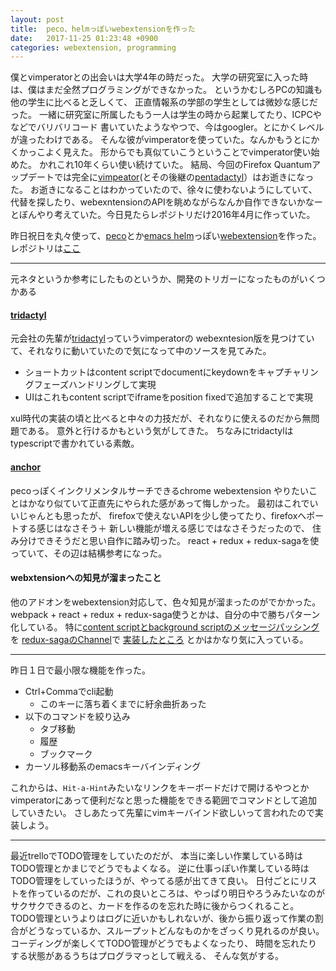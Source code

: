 ```yaml
---
layout: post
title:  peco、helmっぽいwebextensionを作った
date:   2017-11-25 01:23:48 +0900
categories: webextension, programming
---
```


 僕とvimperatorとの出会いは大学4年の時だった。
 大学の研究室に入った時は、僕はまだ全然プログラミングができなかった。
 というかむしろPCの知識も他の学生に比べると乏しくて、
 正直情報系の学部の学生としては微妙な感じだった。
 一緒に研究室に所属したもう一人は学生の時から起業してたり、ICPCやなどでバリバリコード
 書いていたようなやつで、今はgoogler。とにかくレベルが違ったわけである。
 そんな彼がvimperatorを使っていた。なんかもうとにかくかっこよく見えた。
 形からでも真似ていこうということでvimperator使い始めた。
 かれこれ10年くらい使い続けていた。
   結局、今回のFirefox Quantumアップデートでは完全に[vimpeator](とその後継の[pentadactyl]）はお逝きになった。
   お逝きになることはわかっていたので、徐々に使わないようにしていて、
   代替を探したり、webexntensionのAPIを眺めながらなんか自作できないかなーとぼんやり考えていた。今日見たらレポジトリだけ2016年4月に作っていた。

  昨日祝日を丸々使って、[peco]とか[emacs helm]っぽい[webextension][bebop]を作った。
  レポジトリは[ここ](https://github.com/kumabook/bebop)

---------------------

 元ネタというか参考にしたものというか、開発のトリガーになったものがいくつかある


#### [tridactyl]

元会社の先輩が[tridactyl]っていうvimperatorの
webexntesion版を見つけていて、それなりに動いていたので気になって中のソースを見てみた。

- ショートカットはcontent scriptでdocumentにkeydownをキャプチャリングフェーズハンドリングして実現
- UIはこれもcontent scriptでiframeをposition fixedで追加することで実現

xul時代の実装の頃と比べると中々の力技だが、それなりに使えるのだから無問題である。
意外と行けるかもという気がしてきた。
ちなみにtridactylはtypescriptで書かれている素敵。


#### [anchor]

 pecoっぽくインクリメンタルサーチできるchrome webextension
 やりたいことはかなり似ていて正直先にやられた感があって悔しかった。
 最初はこれでいいじゃんとも思ったが、
 firefoxで使えないAPIを少し使ってたり、firefoxへポートする感じはなさそう＋
 新しい機能が増える感じではなさそうだったので、
 住み分けできそうだと思い自作に踏み切った。
 react + redux + redux-sagaを使っていて、その辺は結構参考になった。


#### webxtensionへの知見が溜まったこと

 他のアドオンをwebextension対応して、色々知見が溜まったのがでかかった。
 webpack + react + redux + redux-saga使うとかは、自分の中で勝ちパターン化している。
 特に[content scriptとbackground scriptのメッセージパッシング]を
 [redux-sagaのChannel]で
 [実装したところ](https://github.com/kumabook/bebop/blob/master/src/utils/port.js#L18)
 とかはかなり気に入っている。


---------------------

 昨日１日で最小限な機能を作った。

 - Ctrl+Commaでcli起動
   - このキーに落ち着くまでに紆余曲折あった
 - 以下のコマンドを絞り込み
   - タブ移動
   - 履歴
   - ブックマーク
 - カーソル移動系のemacsキーバインディング

これからは、`Hit-a-Hint`みたいなリンクをキーボードだけで開けるやつとか
vimperatorにあって便利だなと思った機能をできる範囲でコマンドとして追加していきたい。
さしあたって先輩にvimキーバインド欲しいって言われたので実装しよう。


----------------------

 最近trelloでTODO管理をしていたのだが、
 本当に楽しい作業している時はTODO管理とかまじでどうでもよくなる。
 逆に仕事っぽい作業している時はTODO管理をしていったほうが、やってる感が出てきて良い。
 日付ごとにリストを作っているのだが、これの良いところは、やっぱり明日やろうみたいなのがサクサクできるのと、カードを作るのを忘れた時に後からつくれること。
 TODO管理というよりはログに近いかもしれないが、後から振り返って作業の割合がどうなっているか、スループットどんなものかをざっくり見れるのが良い。
  コーディングが楽しくてTODO管理がどうでもよくなったり、
  時間を忘れたりする状態があるうちはプログラマっとして戦える、
  そんな気がする。


[vimpeator]: https://www.google.co.jp/url?sa=t&rct=j&q=&esrc=s&source=web&cd=1&cad=rja&uact=8&ved=0ahUKEwi2y4HB2NfXAhWDxLwKHYnxBvMQFggpMAA&url=https%3A%2F%2Faddons.mozilla.org%2Fja%2Ffirefox%2Faddon%2Fvimperator%2F&usg=AOvVaw172Ra2ibIm3ujU2N7ylMwA
[pentadactyl]: https://www.google.co.jp/url?sa=t&rct=j&q=&esrc=s&source=web&cd=1&cad=rja&uact=8&ved=0ahUKEwiDz_zL2NfXAhVMULwKHWRWBugQFggpMAA&url=https%3A%2F%2Faddons.mozilla.org%2Fja%2Ffirefox%2Faddon%2Fpentadactyl%2F&usg=AOvVaw0HZyi60ERRhoKS5T7Hmm7X
[bebop]: https://github.com/kumabook/bebop
[emacs helm]: https://github.com/emacs-helm/helm
[peco]: https://github.com/peco/peco
[tridactyl]: https://github.com/cmcaine/tridactyl
[anchor]: https://github.com/questbeat/anchor
[content scriptとbackground scriptのメッセージパッシング]: https://developer.mozilla.org/ja/Add-ons/WebExtensions/Content_scripts#Communicating_with_background_scripts
[redux-sagaのChannel]: https://github.com/redux-saga/redux-saga/blob/master/docs/advanced/Channels.md
